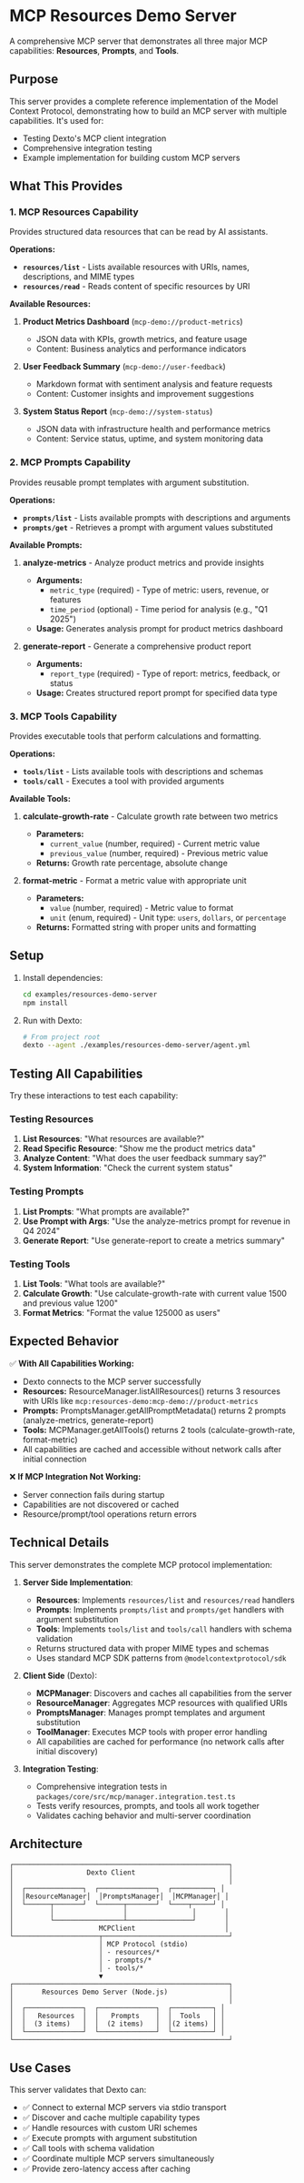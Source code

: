 # MCP Resources Demo Server

A comprehensive MCP server that demonstrates all three major MCP capabilities: **Resources**, **Prompts**, and **Tools**.

## Purpose

This server provides a complete reference implementation of the Model Context Protocol, demonstrating how to build an MCP server with multiple capabilities. It's used for:
- Testing Dexto's MCP client integration
- Comprehensive integration testing
- Example implementation for building custom MCP servers

## What This Provides

### 1. MCP Resources Capability
Provides structured data resources that can be read by AI assistants.

**Operations:**
- **`resources/list`** - Lists available resources with URIs, names, descriptions, and MIME types
- **`resources/read`** - Reads content of specific resources by URI

**Available Resources:**

1. **Product Metrics Dashboard** (`mcp-demo://product-metrics`)
   - JSON data with KPIs, growth metrics, and feature usage
   - Content: Business analytics and performance indicators

2. **User Feedback Summary** (`mcp-demo://user-feedback`)
   - Markdown format with sentiment analysis and feature requests
   - Content: Customer insights and improvement suggestions

3. **System Status Report** (`mcp-demo://system-status`)
   - JSON data with infrastructure health and performance metrics
   - Content: Service status, uptime, and system monitoring data

### 2. MCP Prompts Capability
Provides reusable prompt templates with argument substitution.

**Operations:**
- **`prompts/list`** - Lists available prompts with descriptions and arguments
- **`prompts/get`** - Retrieves a prompt with argument values substituted

**Available Prompts:**

1. **analyze-metrics** - Analyze product metrics and provide insights
   - **Arguments:**
     - `metric_type` (required) - Type of metric: users, revenue, or features
     - `time_period` (optional) - Time period for analysis (e.g., "Q1 2025")
   - **Usage:** Generates analysis prompt for product metrics dashboard

2. **generate-report** - Generate a comprehensive product report
   - **Arguments:**
     - `report_type` (required) - Type of report: metrics, feedback, or status
   - **Usage:** Creates structured report prompt for specified data type

### 3. MCP Tools Capability
Provides executable tools that perform calculations and formatting.

**Operations:**
- **`tools/list`** - Lists available tools with descriptions and schemas
- **`tools/call`** - Executes a tool with provided arguments

**Available Tools:**

1. **calculate-growth-rate** - Calculate growth rate between two metrics
   - **Parameters:**
     - `current_value` (number, required) - Current metric value
     - `previous_value` (number, required) - Previous metric value
   - **Returns:** Growth rate percentage, absolute change

2. **format-metric** - Format a metric value with appropriate unit
   - **Parameters:**
     - `value` (number, required) - Metric value to format
     - `unit` (enum, required) - Unit type: `users`, `dollars`, or `percentage`
   - **Returns:** Formatted string with proper units and formatting

## Setup

1. Install dependencies:
   ```bash
   cd examples/resources-demo-server
   npm install
   ```

2. Run with Dexto:
   ```bash
   # From project root
   dexto --agent ./examples/resources-demo-server/agent.yml
   ```

## Testing All Capabilities

Try these interactions to test each capability:

### Testing Resources
1. **List Resources**: "What resources are available?"
2. **Read Specific Resource**: "Show me the product metrics data"
3. **Analyze Content**: "What does the user feedback summary say?"
4. **System Information**: "Check the current system status"

### Testing Prompts
1. **List Prompts**: "What prompts are available?"
2. **Use Prompt with Args**: "Use the analyze-metrics prompt for revenue in Q4 2024"
3. **Generate Report**: "Use generate-report to create a metrics summary"

### Testing Tools
1. **List Tools**: "What tools are available?"
2. **Calculate Growth**: "Use calculate-growth-rate with current value 1500 and previous value 1200"
3. **Format Metrics**: "Format the value 125000 as users"

## Expected Behavior

✅ **With All Capabilities Working:**
- Dexto connects to the MCP server successfully
- **Resources:** ResourceManager.listAllResources() returns 3 resources with URIs like `mcp:resources-demo:mcp-demo://product-metrics`
- **Prompts:** PromptsManager.getAllPromptMetadata() returns 2 prompts (analyze-metrics, generate-report)
- **Tools:** MCPManager.getAllTools() returns 2 tools (calculate-growth-rate, format-metric)
- All capabilities are cached and accessible without network calls after initial connection

❌ **If MCP Integration Not Working:**
- Server connection fails during startup
- Capabilities are not discovered or cached
- Resource/prompt/tool operations return errors

## Technical Details

This server demonstrates the complete MCP protocol implementation:

1. **Server Side Implementation**:
   - **Resources**: Implements `resources/list` and `resources/read` handlers
   - **Prompts**: Implements `prompts/list` and `prompts/get` handlers with argument substitution
   - **Tools**: Implements `tools/list` and `tools/call` handlers with schema validation
   - Returns structured data with proper MIME types and schemas
   - Uses standard MCP SDK patterns from `@modelcontextprotocol/sdk`

2. **Client Side** (Dexto):
   - **MCPManager**: Discovers and caches all capabilities from the server
   - **ResourceManager**: Aggregates MCP resources with qualified URIs
   - **PromptsManager**: Manages prompt templates and argument substitution
   - **ToolManager**: Executes MCP tools with proper error handling
   - All capabilities are cached for performance (no network calls after initial discovery)

3. **Integration Testing**:
   - Comprehensive integration tests in `packages/core/src/mcp/manager.integration.test.ts`
   - Tests verify resources, prompts, and tools all work together
   - Validates caching behavior and multi-server coordination

## Architecture

```text
┌─────────────────────────────────────────────────────┐
│                  Dexto Client                       │
│                                                     │
│  ┌──────────────┐  ┌──────────────┐  ┌──────────┐ │
│  │ResourceManager│  │PromptsManager│  │MCPManager│ │
│  └──────┬───────┘  └──────┬───────┘  └────┬─────┘ │
│         │                 │                │       │
│         └─────────────────┴────────────────┘       │
│                     MCPClient                      │
└─────────────────────┬───────────────────────────────┘
                      │ MCP Protocol (stdio)
                      │ - resources/*
                      │ - prompts/*
                      │ - tools/*
                      ▼
┌─────────────────────────────────────────────────────┐
│       Resources Demo Server (Node.js)               │
│                                                     │
│  ┌──────────────┐  ┌──────────────┐  ┌──────────┐ │
│  │   Resources  │  │   Prompts    │  │  Tools   │ │
│  │  (3 items)   │  │  (2 items)   │  │(2 items) │ │
│  └──────────────┘  └──────────────┘  └──────────┘ │
└─────────────────────────────────────────────────────┘
```

## Use Cases

This server validates that Dexto can:
- ✅ Connect to external MCP servers via stdio transport
- ✅ Discover and cache multiple capability types
- ✅ Handle resources with custom URI schemes
- ✅ Execute prompts with argument substitution
- ✅ Call tools with schema validation
- ✅ Coordinate multiple MCP servers simultaneously
- ✅ Provide zero-latency access after caching